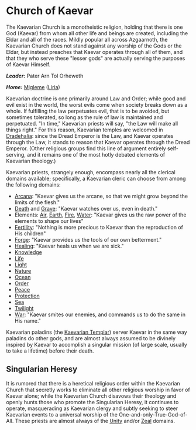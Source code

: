 # Church of Kaevar
The Kaevarian Church is a monotheistic religion, holding that there is one God (Kaevar) from whom all other life and beings are created, including the Eldar and all of the races. Mildly popular all across Azgaarnoth, the Kaevarian Church does not stand against any worship of the Gods or the Eldar, but instead preaches that Kaevar operates through all of them, and that they who serve these "lesser gods" are actually serving the purposes of Kaevar Himself.

***Leader:*** Pater Arn Tol Orheweth

***Home:*** [Migleme](../Cities/Migleme.md) ([Liria](../Nations/Liria.md))

Kaevarian doctrine is one primarily around Law and Order; while good and evil exist in the world, the worst evils come when society breaks down as a whole. If fulfilling the law perpetuates evil, that is to be avoided, but sometimes tolerated, so long as the rule of law is maintained and perpetuated. "In time," Kaevarian priests will say, "the Law will make all things right." For this reason, Kaevarian temples are welcomed in [Dradehalia](../Nations/Dradehalia.md): since the Dread Emperor is the Law, and Kaevar operates through the Law, it stands to reason that Kaevar operates through the Dread Emperor. (Other religious groups find this line of argument entirely self-serving, and it remains one of the most hotly debated elements of Kaevarian theology.)

Kaevarian priests, strangely enough, encompass nearly all the clerical domains available; specifically, a Kaevarian cleric can choose from among the following domains:

* [Arcana](../Classes/Cleric/Arcana.md): "Kaevar gives us the arcane, so that we might grow beyond the limits of the flesh."
* [Death](../Classes/Cleric/Death.md) and [Grave](../Classes/Cleric/Grave.md): "Kaevar watches over us, even in death."
* Elements: [Air](../Classes/Cleric/Air.md), [Earth](../Classes/Cleric/Earth.md), [Fire](../Classes/Cleric/Fire.md), [Water](../Classes/Cleric/Water.md): "Kaevar gives us the raw power of the elements to shape our lives"
* [Fertility](../Classes/Cleric/Fertility.md): "Nothing is more precious to Kaevar than the reproduction of His children"
* [Forge](../Classes/Cleric/Forge.md): "Kaevar provides us the tools of our own betterment."
* [Healing](../Classes/Cleric/Healing.md): "Kaevar heals us when we are sick."
* [Knowledge](../Classes/Cleric/Knowledge.md)
* [Life](../Classes/Cleric/Life.md)
* [Light](../Classes/Cleric/Light.md)
* [Nature](../Classes/Cleric/Nature.md)
* [Ocean](../Classes/Cleric/Ocean.md)
* [Order](../Classes/Cleric/Order.md)
* [Peace](../Classes/Cleric/Peace.md)
* [Protection](../Classes/Cleric/Protection.md)
* [Sea](../Classes/Cleric/Sea.md)
* [Twilight](../Classes/Cleric/Twilight.md)
* [War](../Classes/Cleric/War.md): "Kaevar smites our enemies, and commands us to do the same in His name."

Kaevarian paladins (the [Kaevarian Templar](../Organizations/MilitantOrders/KaevarianTemplar.md)) server Kaevar in the same way paladins do other gods, and are almost always assumed to be divinely inspired by Kaevar to accomplish a singular mission (of large scale, usually to take a lifetime) before their death.

## Singularian Heresy
It is rumored that there is a heretical religious order within the Kaevarian Church that secretly works to eliminate all other religious worship in favor of Kaevar alone; while the Kaevarian Church disavows their theology and openly hunts those who promote the Singularian Heresy, it continues to operate, masquerading as Kaevarian clergy and subtly seeking to steer Kaevarian events to a universal worship of the One-and-only-True-God-of-All. These priests are almost always of the [Unity](../Classes/Cleric/Unity.md) and/or [Zeal](../Classes/Cleric/Zeal.md) domains.

